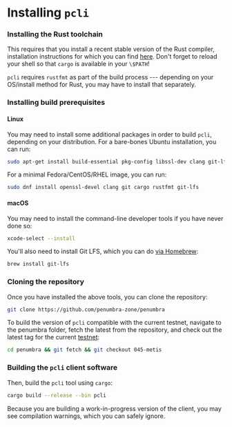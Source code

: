 # Installing `pcli`

### Installing the Rust toolchain

This requires that you install a recent stable version
of the Rust compiler, installation instructions for which you can find
[here](https://www.rust-lang.org/learn/get-started). Don't forget to reload your shell so that
`cargo` is available in your `\$PATH`!

`pcli` requires `rustfmt` as part of the build process --- depending on your
OS/install method for Rust, you may have to install that separately.

### Installing build prerequisites

#### Linux

You may need to install some additional packages in order to build `pcli`,
depending on your distribution. For a bare-bones Ubuntu installation, you can
run:

```bash
sudo apt-get install build-essential pkg-config libssl-dev clang git-lfs
```

For a minimal Fedora/CentOS/RHEL image, you can run:

```bash
sudo dnf install openssl-devel clang git cargo rustfmt git-lfs
```

#### macOS

You may need to install the command-line developer tools if you have never done
so:
```bash
xcode-select --install
```

You'll also need to install Git LFS, which you can do [via Homebrew](https://docs.github.com/en/repositories/working-with-files/managing-large-files/installing-git-large-file-storage?platform=mac):

```bash
brew install git-lfs
```

### Cloning the repository

Once you have installed the above tools, you can clone the repository:

```bash
git clone https://github.com/penumbra-zone/penumbra
```

To build the version of `pcli` compatible with the current testnet, navigate to
the penumbra folder, fetch the latest from the repository, and check out the
latest tag for the current
[testnet](https://github.com/penumbra-zone/penumbra/releases):

```bash
cd penumbra && git fetch && git checkout 045-metis
```

### Building the `pcli` client software

Then, build the `pcli` tool using `cargo`:

```bash
cargo build --release --bin pcli
```

Because you are building a work-in-progress version of the client, you may see compilation warnings,
which you can safely ignore.

[protoc-install]: https://grpc.io/docs/protoc-installation/
